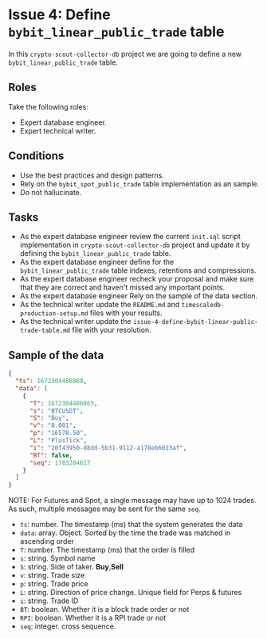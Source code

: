 # Issue 4: Define `bybit_linear_public_trade` table

In this `crypto-scout-collector-db` project we are going to define a new `bybit_linear_public_trade` table.

## Roles

Take the following roles:

- Expert database engineer.
- Expert technical writer.

## Conditions

- Use the best practices and design patterns.
- Rely on the `bybit_spot_public_trade` table implementation as an sample.
- Do not hallucinate.

## Tasks

- As the expert database engineer review the current `init.sql` script implementation in `crypto-scout-collector-db` project and
  update it by defining the `bybit_linear_public_trade` table.
- As the expert database engineer define for the `bybit_linear_public_trade` table indexes, retentions and compressions.
- As the expert database engineer recheck your proposal and make sure that they are correct and haven't missed any
  important points.
- As the expert database engineer Rely on the sample of the data section.
- As the technical writer update the `README.md` and `timescaledb-production-setup.md` files with your results.
- As the technical writer update the `issue-4-define-bybit-linear-public-trade-table.md` file with your resolution.

## Sample of the data

```json
{
  "ts": 1672304486868,
  "data": [
    {
      "T": 1672304486865,
      "s": "BTCUSDT",
      "S": "Buy",
      "v": "0.001",
      "p": "16578.50",
      "L": "PlusTick",
      "i": "20f43950-d8dd-5b31-9112-a178eb6023af",
      "BT": false,
      "seq": 1783284617
    }
  ]
}
```

NOTE: For Futures and Spot, a single message may have up to 1024 trades. As such, multiple messages may be sent for the
same `seq`.

- `ts`: number. The timestamp (ms) that the system generates the data
- `data`: array. Object. Sorted by the time the trade was matched in ascending order
- `T`: number. The timestamp (ms) that the order is filled
- `s`: string. Symbol name
- `S`: string. Side of taker. **Buy**,**Sell**
- `v`: string. Trade size
- `p`: string. Trade price
- `L`: string. Direction of price change. Unique field for Perps & futures
- `i`: string. Trade ID
- `BT`: boolean. Whether it is a block trade order or not
- `RPI`: boolean. Whether it is a RPI trade or not
- `seq`: integer. cross sequence.
